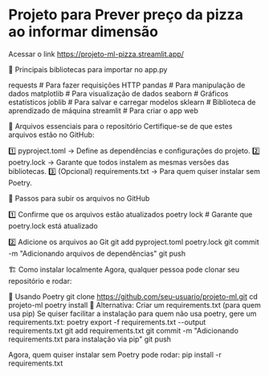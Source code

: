 # Projeto para Prever preço da pizza ao informar dimensão

Acessar o link https://projeto-ml-pizza.streamlit.app/

📌 Principais bibliotecas para importar no app.py

requests                  # Para fazer requisições HTTP
pandas                    # Para manipulação de dados
matplotlib                # Para visualização de dados
seaborn                   # Gráficos estatísticos
joblib                    # Para salvar e carregar modelos
sklearn                   # Biblioteca de aprendizado de máquina
streamlit                 # Para criar o app web

📌 Arquivos essenciais para o repositório
Certifique-se de que estes arquivos estão no GitHub:

1️⃣ pyproject.toml → Define as dependências e configurações do projeto.
2️⃣ poetry.lock → Garante que todos instalem as mesmas versões das bibliotecas.
3️⃣ (Opcional) requirements.txt → Para quem quiser instalar sem Poetry.

🔧 Passos para subir os arquivos no GitHub

1️⃣ Confirme que os arquivos estão atualizados
poetry lock  # Garante que poetry.lock está atualizado

2️⃣ Adicione os arquivos ao Git
git add pyproject.toml poetry.lock
git commit -m "Adicionando arquivos de dependências"
git push

🏗️ Como instalar localmente
Agora, qualquer pessoa pode clonar seu repositório e rodar:

📌 Usando Poetry
git clone https://github.com/seu-usuario/projeto-ml.git
cd projeto-ml
poetry install
📌 Alternativa: Criar um requirements.txt (para quem usa pip)
Se quiser facilitar a instalação para quem não usa poetry, gere um requirements.txt:
poetry export -f requirements.txt --output requirements.txt
git add requirements.txt
git commit -m "Adicionando requirements.txt para instalação via pip"
git push

Agora, quem quiser instalar sem Poetry pode rodar:
pip install -r requirements.txt
